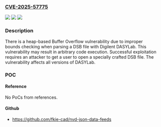 ### [CVE-2025-57775](https://cve.mitre.org/cgi-bin/cvename.cgi?name=CVE-2025-57775)
![](https://img.shields.io/static/v1?label=Product&message=DASYLab&color=blue)
![](https://img.shields.io/static/v1?label=Version&message=0%20&color=brightgreen)
![](https://img.shields.io/static/v1?label=Vulnerability&message=CWE-1285%20Improper%20Validation%20of%20Specified%20Index%2C%20Position%2C%20or%20Offset%20in%20Input&color=brightgreen)

### Description

There is a heap-based Buffer Overflow vulnerability due to improper bounds checking when parsing a DSB file with Digilent DASYLab.  This vulnerability may result in arbitrary code execution.  Successful exploitation requires an attacker to get a user to open a specially crafted DSB file.  The vulnerability affects all versions of DASYLab.

### POC

#### Reference
No PoCs from references.

#### Github
- https://github.com/fkie-cad/nvd-json-data-feeds

